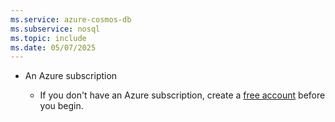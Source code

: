 ```yaml
---
ms.service: azure-cosmos-db
ms.subservice: nosql
ms.topic: include
ms.date: 05/07/2025
---
```


- An Azure subscription

    - If you don't have an Azure subscription, create a [free account](https://azure.microsoft.com/free/?WT.mc_id=A261C142F) before you begin.
